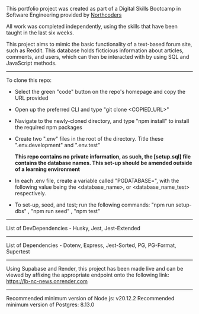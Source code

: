 
This portfolio project was created as part of a Digital Skills Bootcamp in Software Engineering provided by [Northcoders](https://northcoders.com/)

All work was completed independently, using the skills that have been taught in the last six weeks.

This project aims to mimic the basic functionality of a text-based forum site, such as Reddit.
This database holds ficticious information about articles, comments, and users, which can then be interacted with by using SQL and JavaScript methods.

---

To clone this repo:

- Select the green "code" button on the repo's homepage and copy the URL provided
- Open up the preferred CLI and type "git clone <COPIED_URL>"
- Navigate to the newly-cloned directory, and type "npm install" to install the required npm packages
- Create two ".env" files in the root of the directory. Title these ".env.development" and ".env.test"

  **This repo contains no private information, as such, the [setup.sql] file contains the database names. This set-up should be amended outside of a learning environment**

- In each .env file, create a variable called "PGDATABASE=", with the following value being the <database_name>, or <database_name_test> respectively.
- To set-up, seed, and test; run the following commands: "npm run setup-dbs" , "npm run seed" , "npm test"

---

List of DevDependencies - Husky, Jest, Jest-Extended

---

List of Dependencies - Dotenv, Express, Jest-Sorted, PG, PG-Format, Supertest

---

Using Supabase and Render, this project has been made live and can be viewed by affixing the appropriate endpoint onto the following link:
https://lb-nc-news.onrender.com

---

Recommended minimum version of Node.js: v20.12.2
Recommended minimum version of Postgres: 8.13.0
